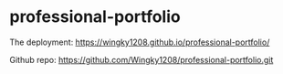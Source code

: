# professional-portfolio

The deployment: https://wingky1208.github.io/professional-portfolio/

Github repo: https://github.com/Wingky1208/professional-portfolio.git

